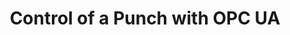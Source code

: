 ---
layout: article
title: Control of a Punch with OPC UA
description: 
  - This template shows how to set up the communication between Peakboard and a punch using OPC UA.
lang: en
weight: 500
isDraft: false
ref: Control-Punch-OPCA-UA
category:
  - Production
  - Control
  - Process
image: Control-Punch-OPCA-UA.png
image_thumbnail: Control-Punch-OPCA-UA_thumbnail.png
download: Control-Punch-OPCA-UA.pbmx
overview_description:
overview_benefits:
overview_data_sources:
---